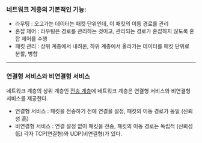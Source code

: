 ### 네트워크 계층의 기본적인 기능:
- 라우팅 : 오고가는 데이터는 패킷 단위인데, 이 패킷의 이동 경로를 관리
- 혼잡 제어 : 라우팅은 경로를 관리하는 것이고, 관리되는 경로가 혼잡하지 않도록 혼잡 제어를 수행
- 패킷 관리 : 상위 계층에서 내려온, 하위 계층에서 올라가는 데이터를 패킷 단위로 분할, 병합

---
### 연결형 서비스와 비연결형 서비스
네트워크 계층의 상위 계층인 [전송 계층](https://github.com/CharmStrange/Obsidian/blob/main/Network/ip-transport_layer.md)에 네트워크 계층은 연결형 서비스와 비연결형 서비스를 제공한다.
- 연결형 서비스 : 패킷을 전송하기 전에 연결을 설정, 패킷의 이동 경로가 동일 (신뢰성 高)
- 비연결형 서비스 : 연결 설정 없이 패킷을 전송, 패킷의 이동 경로는 독립적 (신뢰성 低)
각자 TCP(연결형)와 UDP(비연결형)가 있다.

